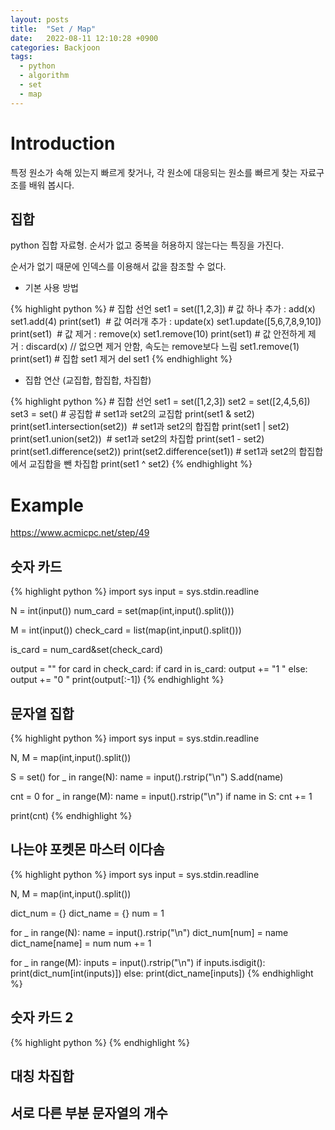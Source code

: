 ```yaml
---
layout: posts
title:  "Set / Map"
date:   2022-08-11 12:10:28 +0900
categories: Backjoon
tags:
  - python
  - algorithm
  - set
  - map
---
```


# Introduction

특정 원소가 속해 있는지 빠르게 찾거나, 각 원소에 대응되는 원소를 빠르게 찾는 자료구조를 배워 봅시다.

## 집합

python 집합 자료형.
순서가 없고 중복을 허용하지 않는다는 특징을 가진다.

순서가 없기 때문에 인덱스를 이용해서 값을 참조할 수 없다.

* 기본 사용 방법

{% highlight python %}
# 집합 선언
set1 = set([1,2,3])
# 값 하나 추가 : add(x)
set1.add(4)
print(set1) 
# 값 여러개 추가 : update(x)
set1.update([5,6,7,8,9,10])
print(set1) 
# 값 제거 : remove(x)
set1.remove(10)
print(set1)
# 값 안전하게 제거 : discard(x) // 없으면 제거 안함, 속도는 remove보다 느림
set1.remove(1)
print(set1)
# 집합 set1 제거
del set1
{% endhighlight %}

* 집합 연산 (교집합, 합집합, 차집합)

{% highlight python %}
# 집합 선언
set1 = set([1,2,3])
set2 = set([2,4,5,6])
set3 = set()
# 공집합 
# set1과 set2의 교집합
print(set1 & set2)
print(set1.intersection(set2)) 
# set1과 set2의 합집합
print(set1 | set2)
print(set1.union(set2)) 
# set1과 set2의 차집합
print(set1 - set2)
print(set1.difference(set2))
print(set2.difference(set1))
# set1과 set2의 합집합에서 교집합을 뺀 차집합
print(set1 ^ set2)
{% endhighlight %}

# Example

https://www.acmicpc.net/step/49

## 숫자 카드

{% highlight python %}
import sys
input = sys.stdin.readline

N = int(input())
num_card = set(map(int,input().split()))

M = int(input())
check_card = list(map(int,input().split()))

is_card = num_card&set(check_card)

output = ""
for card in check_card:
    if card in is_card:
        output += "1 "
    else:
        output += "0 "
print(output[:-1])
{% endhighlight %}

## 문자열 집합

{% highlight python %}
import sys
input = sys.stdin.readline

N, M = map(int,input().split())

S = set()
for _ in range(N):
    name = input().rstrip("\n")
    S.add(name)

cnt = 0
for _ in range(M):
    name = input().rstrip("\n")
    if name in S:
        cnt += 1

print(cnt)
{% endhighlight %}

## 나는야 포켓몬 마스터 이다솜

{% highlight python %}
import sys
input = sys.stdin.readline

N, M = map(int,input().split())

dict_num = {}
dict_name = {}
num = 1

for _ in range(N):
    name = input().rstrip("\n")
    dict_num[num] = name
    dict_name[name] = num
    num += 1

for _ in range(M):
    inputs = input().rstrip("\n")
    if inputs.isdigit():
        print(dict_num[int(inputs)])
    else:
        print(dict_name[inputs])
{% endhighlight %}

## 숫자 카드 2

{% highlight python %}
{% endhighlight %}

## 대칭 차집합

## 서로 다른 부분 문자열의 개수